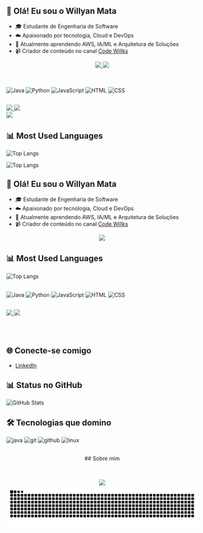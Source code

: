 ## 👋 Olá! Eu sou o Willyan Mata

- 🎓 Estudante de Engenharia de Software
- ☁️ Apaixonado por tecnologia, Cloud e DevOps
- 🌱 Atualmente aprendendo AWS, IA/ML e Arquitetura de Soluções
- 📹 Criador de conteúdo no canal [Code Willks](https://www.youtube.com/@CodeWillks)

<div align="center">
  <a href="https://github.com/WillyanMata">
    <img height="180em" src="https://github-readme-stats.vercel.app/api?username=WillyanMata&show_icons=true&theme=dark&include_all_commits=true&count_private=true"/>
    <img height="180em" src="https://SEU-VERCEL-URL/api/top-langs/?username=WillyanMata&layout=donut&theme=dark"/>
  </a>
</div>

##

<div style="display: inline_block"><br>
  <img align="center" alt="Java" height="30" width="40" src="https://cdn.jsdelivr.net/gh/devicons/devicon/icons/java/java-original.svg">
  <img align="center" alt="Python" height="30" width="40" src="https://cdn.jsdelivr.net/gh/devicons/devicon/icons/python/python-original.svg">
  <img align="center" alt="JavaScript" height="30" width="40" src="https://cdn.jsdelivr.net/gh/devicons/devicon/icons/javascript/javascript-original.svg">
  <img align="center" alt="HTML" height="30" width="40" src="https://cdn.jsdelivr.net/gh/devicons/devicon/icons/html5/html5-original.svg">
  <img align="center" alt="CSS" height="30" width="40" src="https://cdn.jsdelivr.net/gh/devicons/devicon/icons/css3/css3-original.svg">
</div>

##

<div>
  <a href="https://www.youtube.com/@CodeWillks" target="_blank">
    <img src="https://img.shields.io/badge/YouTube-FF0000?style=for-the-badge&logo=youtube&logoColor=white">
  </a>
  <a href="https://www.linkedin.com/in/SEU-LINKEDIN" target="_blank">
    <img src="https://img.shields.io/badge/LinkedIn-0077B5?style=for-the-badge&logo=linkedin&logoColor=white">
  </a>
</div>

<img height="180em" src="https://github-readme-stats-willyan.vercel.app/api/top-langs/?username=WillyanMata&layout=donut&theme=dark"/>



## 📊 Most Used Languages

![Top Langs](https://github-readme-stats.vercel.app/api/top-langs/?username=WillyanMata&layout=donut&theme=dark)

![Top Langs](https://github-readme-stats-git-main-willyan.vercel.app/api/top-langs/?username=WillyanMata&layout=donut&theme=dark)

## 👋 Olá! Eu sou o Willyan Mata

- 🎓 Estudante de Engenharia de Software
- ☁️ Apaixonado por tecnologia, Cloud e DevOps
- 🌱 Atualmente aprendendo AWS, IA/ML e Arquitetura de Soluções
- 📹 Criador de conteúdo no canal [Code Willks](https://www.youtube.com/@CodeWillks)

<div align="center">
  <a href="https://github.com/WillyanMata">
    <img height="180em" src="https://github-readme-stats.vercel.app/api?username=WillyanMata&show_icons=true&theme=dark&include_all_commits=true&count_private=true"/>
  </a>
</div>

## 📊 Most Used Languages

![Top Langs](https://github-readme-stats.vercel.app/api/top-langs/?username=WillyanMata&layout=compact&theme=dark)

<div style="display: inline_block"><br>
  <img align="center" alt="Java" height="30" width="40" src="https://cdn.jsdelivr.net/gh/devicons/devicon/icons/java/java-original.svg">
  <img align="center" alt="Python" height="30" width="40" src="https://cdn.jsdelivr.net/gh/devicons/devicon/icons/python/python-original.svg">
  <img align="center" alt="JavaScript" height="30" width="40" src="https://cdn.jsdelivr.net/gh/devicons/devicon/icons/javascript/javascript-original.svg">
  <img align="center" alt="HTML" height="30" width="40" src="https://cdn.jsdelivr.net/gh/devicons/devicon/icons/html5/html5-original.svg">
  <img align="center" alt="CSS" height="30" width="40" src="https://cdn.jsdelivr.net/gh/devicons/devicon/icons/css3/css3-original.svg">
</div>

##

<div>
  <a href="https://www.youtube.com/@CodeWillks" target="_blank">
    <img src="https://img.shields.io/badge/YouTube-FF0000?style=for-the-badge&logo=youtube&logoColor=white">
  </a>
  <a href="https://www.linkedin.com/in/SEU-LINKEDIN" target="_blank">
    <img src="https://img.shields.io/badge/LinkedIn-0077B5?style=for-the-badge&logo=linkedin&logoColor=white">
  </a>
</div>



<br><br>
## 🌐 Conecte-se comigo
- [LinkedIn](https://www.linkedin.com/in/seu-perfil)

## 📊 Status no GitHub
![GitHub Stats](https://github-readme-stats.vercel.app/api?username=WillyanMata&show_icons=true&theme=radical)

## 🛠️ Tecnologias que domino
<p align="left">
  <img src="https://cdn.jsdelivr.net/gh/devicons/devicon/icons/java/java-original.svg" height="40" alt="java" />
  <img src="https://cdn.jsdelivr.net/gh/devicons/devicon/icons/git/git-original.svg" height="40" alt="git" />
  <img src="https://cdn.jsdelivr.net/gh/devicons/devicon/icons/github/github-original.svg" height="40" alt="github" />
  <img src="https://cdn.jsdelivr.net/gh/devicons/devicon/icons/linux/linux-original.svg" height="40" alt="linux" />
</p>

<br>
<div align="center">
  <div align="center">
## Sobre mim
<div align="center">
 
<br>

##

<div> 
  <a href="https://www.linkedin.com/in/willyandamata" target="_blank">
    <img src="https://img.shields.io/badge/-LinkedIn-%230077B5?style=for-the-badge&logo=linkedin&logoColor=white" target="_blank">
  </a> 
</div>

<img src="https://raw.githubusercontent.com/WillyanMata/WillyanMata/output/snake.svg" alt="Snake animation" />
